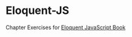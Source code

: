 # Eloquent-JS
Chapter Exercises for [Eloquent JavaScript Book](https://eloquentjavascript.net/index.html)
